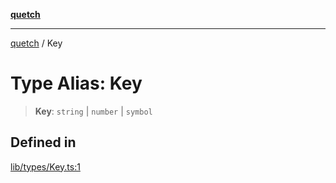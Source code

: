 [**quetch**](../README.md)

***

[quetch](../README.md) / Key

# Type Alias: Key

> **Key**: `string` \| `number` \| `symbol`

## Defined in

[lib/types/Key.ts:1](https://github.com/nevoland/quetch/blob/6249acbaaaaaeed54f7d39c2e784b6176249eef9/lib/types/Key.ts#L1)
